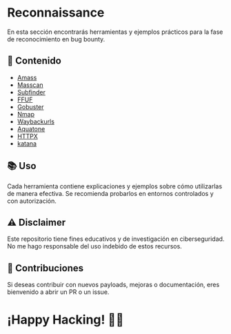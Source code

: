 # Reconnaissance
En esta sección encontrarás herramientas y ejemplos prácticos para la fase de reconocimiento en bug bounty.

## 📌 Contenido
- [Amass](/assets/Reconnaissance/Tools/Amass.md)
- [Masscan](/assets/Reconnaissance/Tools/Masscan.md)
- [Subfinder](/assets/Reconnaissance/Tools/Subfinder.md)
- [FFUF](/assets/Reconnaissance/Tools/FFUF.md)
- [Gobuster](/assets/Reconnaissance/Tools/Gobuster.md)
- [Nmap](/assets/Reconnaissance/Tools/map.md)
- [Waybackurls](/assets/Reconnaissance/Tools/Waybackurls.md)
- [Aquatone](/assets/Reconnaissance/Tools/Aquatone.md)
- [HTTPX](/assets/Reconnaissance/Tools/Httpx.md)
- [katana](/assets/Reconnaissance/Tools/Katana.md)

## 📚 Uso
Cada herramienta contiene explicaciones y ejemplos sobre cómo utilizarlas de manera efectiva. Se recomienda probarlos en entornos controlados y con autorización.

## ⚠️ Disclaimer
Este repositorio tiene fines educativos y de investigación en ciberseguridad. No me hago responsable del uso indebido de estos recursos. 

## 🚀 Contribuciones
Si deseas contribuir con nuevos payloads, mejoras o documentación, eres bienvenido a abrir un PR o un issue.

# ¡Happy Hacking! 🏴‍☠️
